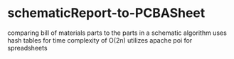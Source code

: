 # schematicReport-to-PCBASheet
comparing bill of materials parts to the parts in a schematic 
algorithm uses hash tables for time complexity of O(2n)
utilizes apache poi for spreadsheets 
